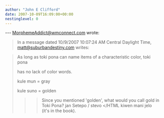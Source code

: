 ```yaml
---
author: "John E Clifford"
date: 2007-10-09T16:09:00+00:00
nestinglevel: 0
---
```

\---
 [MorphemeAddict@wmconnect.com](mailto://MorphemeAddict@wmconnect.com) wrote:

> In a message dated 10/9/2007 10:07:24 AM Central Daylight Time,
> [matt@suburbandestiny.com](mailto://matt@suburbandestiny.com) writes:

>>> 
> As long as toki pona can name items of a characteristic color, toki pona
> 
> has no lack of color words.
> 
>> 
> kule mun = gray
> 
> kule suno = golden
> 
>>> Since you mentioned 'golden', what would you call gold in Toki Pona?
>> jan Setepo / stevo </HTML
>>kiwen mani jelo (it's in the book).